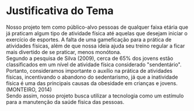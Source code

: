 # Justificativa do Tema

Nosso projeto tem como público-alvo pessoas de qualquer faixa etária que já praticam algum tipo de atividade física até aquelas que desejam iniciar o exercício de esportes. A falta de uma gameficação para a prática de atividades físicas, além de que nossa ideia ajuda seu treino regular a ficar mais divertido de se praticar, menos monótona.  
Segundo a pesquisa de Silva (2009), cerca de 65% dos jovens estão classificados em um nível de atividade física considerado "sendentário". Portanto, consideramos importante o auxílio na prática de atividades físicas, incentivando o abandono do sedentarismo, já que a inatividade física é uma das principais causas da obesidade em crianças e jovens. (MONTEIRO, 2014)  
Sendo assim, nosso projeto busca utilizar a tecnologia como um estímulo para a manutenção da saúde física das pessoas.
